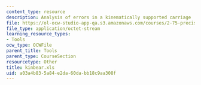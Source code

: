 ```yaml
---
content_type: resource
description: Analysis of errors in a kinematically supported carriage
file: https://ol-ocw-studio-app-qa.s3.amazonaws.com/courses/2-75-precision-machine-design-fall-2001/a03a4b835a84e2da60dabb18c9aa308f_kinbear.xls
file_type: application/octet-stream
learning_resource_types:
- Tools
ocw_type: OCWFile
parent_title: Tools
parent_type: CourseSection
resourcetype: Other
title: kinbear.xls
uid: a03a4b83-5a84-e2da-60da-bb18c9aa308f
---
```

